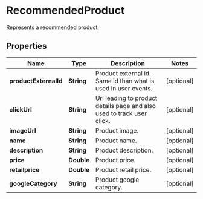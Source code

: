 

# RecommendedProduct

Represents a recommended product.

## Properties

| Name | Type | Description | Notes |
|------------ | ------------- | ------------- | -------------|
|**productExternalId** | **String** | Product external id. Same id than what is used in user events. |  [optional] |
|**clickUrl** | **String** | Url leading to product details page and also used to track user click. |  [optional] |
|**imageUrl** | **String** | Product image. |  [optional] |
|**name** | **String** | Product name. |  [optional] |
|**description** | **String** | Product description. |  [optional] |
|**price** | **Double** | Product price. |  [optional] |
|**retailprice** | **Double** | Product retail price. |  [optional] |
|**googleCategory** | **String** | Product google category. |  [optional] |



